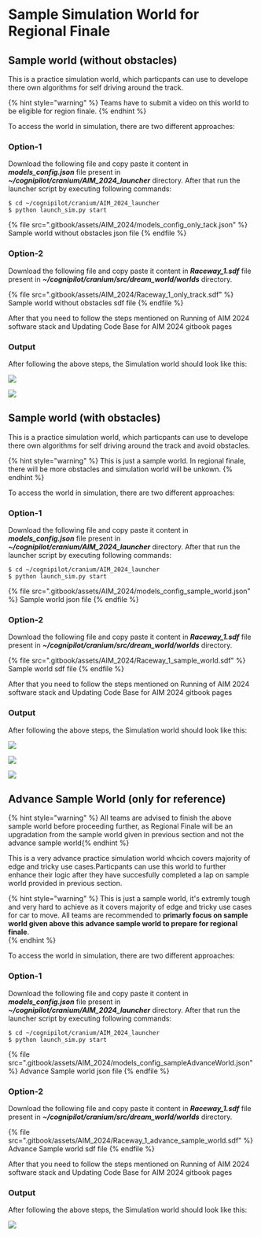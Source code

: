 # Sample Simulation World for Regional Finale

## Sample world (without obstacles)
This is a practice simulation world,  which particpants can use to develope there own algorithms for self driving around the track.

{% hint style="warning" %}
Teams have to submit a video on this world to be eligible for region finale.
{% endhint %}

To access the world in simulation, there are two different approaches:

### Option-1

Download the following file and copy paste it content in _**models_config.json**_ file present in  _**~/cognipilot/cranium/AIM_2024_launcher**_ directory. After that run the launcher script by executing following commands:

 ```
$ cd ~/cognipilot/cranium/AIM_2024_launcher
$ python launch_sim.py start
```

{% file src=".gitbook/assets/AIM_2024/models_config_only_tack.json" %}
Sample world without obstacles json file
{% endfile %}

### Option-2

Download the following file and copy paste it content in _**Raceway_1.sdf**_ file present in  _**~/cognipilot/cranium/src/dream_world/worlds**_  directory. 

{% file src=".gitbook/assets/AIM_2024/Raceway_1_only_track.sdf" %}
Sample world without obstacles sdf file
{% endfile %}

After that you need to follow the steps mentioned on Running of AIM 2024 software stack and Updating Code Base for AIM 2024  gitbook pages

### Output

After following the above steps, the Simulation world should look like this:

![](<.gitbook/assets/AIM_2024/only_track_1.png>)

![](<.gitbook/assets/AIM_2024/only_track_2.png>)


## Sample world (with obstacles)
This is a practice simulation world,  which particpants can use to develope there own algorithms for self driving around the track and avoid obstacles.

{% hint style="warning" %}
This is just a sample world. In regional finale, there will be more obstacles and simulation world will be unkown.
{% endhint %}

To access the world in simulation, there are two different approaches:

### Option-1

Download the following file and copy paste it content in _**models_config.json**_ file present in  _**~/cognipilot/cranium/AIM_2024_launcher**_ directory. After that run the launcher script by executing following commands:

 ```
$ cd ~/cognipilot/cranium/AIM_2024_launcher
$ python launch_sim.py start
```

{% file src=".gitbook/assets/AIM_2024/models_config_sample_world.json" %}
Sample world json file
{% endfile %}

### Option-2

Download the following file and copy paste it content in _**Raceway_1.sdf**_ file present in  _**~/cognipilot/cranium/src/dream_world/worlds**_  directory. 

{% file src=".gitbook/assets/AIM_2024/Raceway_1_sample_world.sdf" %}
Sample world sdf file
{% endfile %}

After that you need to follow the steps mentioned on Running of AIM 2024 software stack and Updating Code Base for AIM 2024  gitbook pages

### Output

After following the above steps, the Simulation world should look like this:

![](<.gitbook/assets/AIM_2024/sample_world_0.png>)

![](<.gitbook/assets/AIM_2024/sample_world_1.png>)

![](<.gitbook/assets/AIM_2024/sample_world_2.png>)



## Advance Sample World (only for reference)


{% hint style="warning" %}
All teams are advised to finish the above sample world before proceeding further, as Regional Finale will be an upgradation from the sample world given in previous section and not the advance sample world{% endhint %}

This is a very advance  practice simulation world whcich covers majority of edge and tricky use cases.Particpants can use this world to further enhance their logic after they have succesfully completed a lap on sample world provided in previous section.

{% hint style="warning" %}
This is just a sample world, it's extremly tough and very hard to achieve as it covers majority of edge and tricky use cases for car to move. All teams are recommended to **primarly focus on sample world given above this advance sample world to prepare for regional finale**.  
{% endhint %}

To access the world in simulation, there are two different approaches:

### Option-1

Download the following file and copy paste it content in _**models_config.json**_ file present in  _**~/cognipilot/cranium/AIM_2024_launcher**_ directory. After that run the launcher script by executing following commands:

 ```
$ cd ~/cognipilot/cranium/AIM_2024_launcher
$ python launch_sim.py start
```

{% file src=".gitbook/assets/AIM_2024/models_config_sampleAdvanceWorld.json" %}
Advance Sample world json file
{% endfile %}

### Option-2

Download the following file and copy paste it content in _**Raceway_1.sdf**_ file present in  _**~/cognipilot/cranium/src/dream_world/worlds**_  directory. 

{% file src=".gitbook/assets/AIM_2024/Raceway_1_advance_sample_world.sdf" %}
Advance Sample world sdf file
{% endfile %}

After that you need to follow the steps mentioned on Running of AIM 2024 software stack and Updating Code Base for AIM 2024  gitbook pages

### Output

After following the above steps, the Simulation world should look like this:

![](<.gitbook/assets/AIM_2024/advance world.png>)

